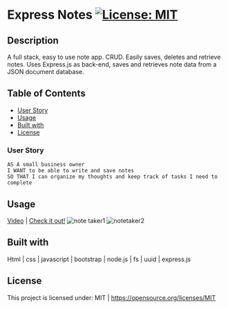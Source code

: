 # Express Notes  [![License: MIT](https://img.shields.io/badge/License-MIT-yellow.svg)](https://opensource.org/licenses/MIT)

## Description
 A full stack, easy to use note app. CRUD. Easily saves, deletes and retrieve notes.
Uses Express.js as back-end, saves and retrieves note data from a JSON document database.

  ## Table of Contents
  * [User Story](#User-Story)
  * [Usage](#Usage)
  * [Built with](#Built-with)
  * [License](#License)
  
  ### User Story
```
AS A small business owner
I WANT to be able to write and save notes
SO THAT I can organize my thoughts and keep track of tasks I need to complete
```

  ## Usage 
  [Video](https://drive.google.com/file/d/1krSkh-AkSbdVm3aFXCsXLoZb1S4ptT7o/view) | 
  [Check it out!](https://stark-everglades-58372.herokuapp.com/)
![note taker1](https://user-images.githubusercontent.com/30086519/111732460-63d77280-882a-11eb-9571-c3ea9f1b55db.png)
![notetaker2](https://user-images.githubusercontent.com/30086519/111732876-67b7c480-882b-11eb-8521-1349bd6b6873.png)

  
  ## Built with
  Html | css | javascript | bootstrap | node.js | fs | uuid | express.js

  ## License 
  This project is licensed under: MIT | https://opensource.org/licenses/MIT
